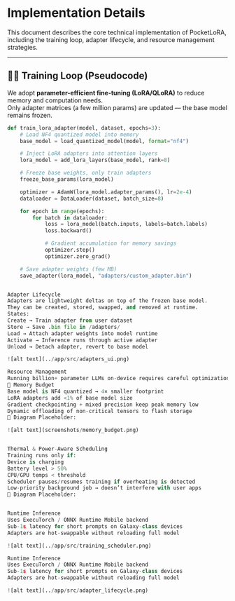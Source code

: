 # Implementation Details

This document describes the core technical implementation of PocketLoRA, including the training loop, adapter lifecycle, and resource management strategies.

---

## 🧑‍💻 Training Loop (Pseudocode)

We adopt **parameter-efficient fine-tuning (LoRA/QLoRA)** to reduce memory and computation needs.  
Only adapter matrices (a few million params) are updated — the base model remains frozen.

```python
def train_lora_adapter(model, dataset, epochs=3):
    # Load NF4 quantized model into memory
    base_model = load_quantized_model(model, format="nf4")

    # Inject LoRA adapters into attention layers
    lora_model = add_lora_layers(base_model, rank=8)

    # Freeze base weights, only train adapters
    freeze_base_params(lora_model)

    optimizer = AdamW(lora_model.adapter_params(), lr=2e-4)
    dataloader = DataLoader(dataset, batch_size=8)

    for epoch in range(epochs):
        for batch in dataloader:
            loss = lora_model(batch.inputs, labels=batch.labels)
            loss.backward()

            # Gradient accumulation for memory savings
            optimizer.step()
            optimizer.zero_grad()

    # Save adapter weights (few MB)
    save_adapter(lora_model, "adapters/custom_adapter.bin")


Adapter Lifecycle
Adapters are lightweight deltas on top of the frozen base model.
They can be created, stored, swapped, and removed at runtime.
States:
Create → Train adapter from user dataset
Store → Save .bin file in /adapters/
Load → Attach adapter weights into model runtime
Activate → Inference runs through active adapter
Unload → Detach adapter, revert to base model

![alt text](../app/src/adapters_ui.png)

Resource Management
Running billion+ parameter LLMs on-device requires careful optimization.
🧠 Memory Budget
Base model is NF4 quantized → 4× smaller footprint
LoRA adapters add <1% of base model size
Gradient checkpointing + mixed precision keep peak memory low
Dynamic offloading of non-critical tensors to flash storage
📸 Diagram Placeholder:

![alt text](screenshots/memory_budget.png)


Thermal & Power-Aware Scheduling
Training runs only if:
Device is charging
Battery level > 50%
CPU/GPU temps < threshold
Scheduler pauses/resumes training if overheating is detected
Low-priority background job → doesn’t interfere with user apps
📸 Diagram Placeholder:


Runtime Inference
Uses ExecuTorch / ONNX Runtime Mobile backend
Sub-1s latency for short prompts on Galaxy-class devices
Adapters are hot-swappable without reloading full model

![alt text](../app/src/training_scheduler.png)

Runtime Inference
Uses ExecuTorch / ONNX Runtime Mobile backend
Sub-1s latency for short prompts on Galaxy-class devices
Adapters are hot-swappable without reloading full model

![alt text](../app/src/adapter_lifecycle.png)

